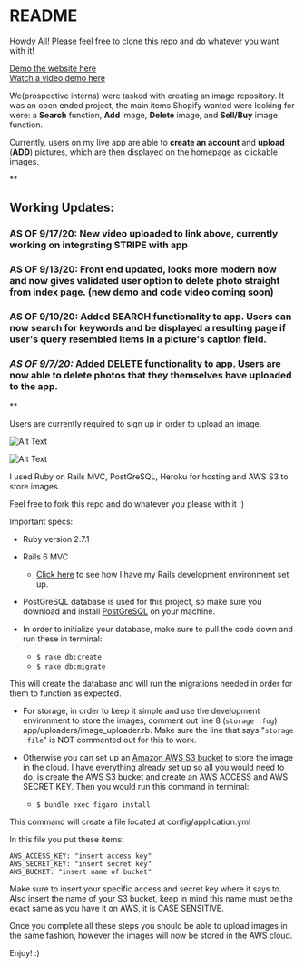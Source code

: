 



# README

Howdy All! Please feel free to clone this repo and do whatever you want with it! 

[Demo the website here](https://pixter-by-kibi.herokuapp.com/)
<br />
[Watch a video demo here](https://youtu.be/p-ujSMncWQ8)


We(prospective interns) were tasked with creating an image repository. It was an open ended project, the main items Shopify wanted were looking for were: a **Search** function, **Add** image, **Delete** image, and **Sell/Buy** image function. 

Currently, users on my live app are able to **create an account** and **upload** (**ADD**) pictures, which are then displayed on the homepage as clickable images. 

**

## Working Updates:

### AS OF 9/17/20: New video uploaded to link above, currently working on integrating STRIPE with app

### AS OF 9/13/20: Front end updated, looks more modern now and now gives validated user option to delete photo straight from index page. (new demo and code video coming soon) 

### AS OF 9/10/20: Added SEARCH functionality to app. Users can now search for keywords and be displayed a resulting page if user's query resembled items in a picture's caption field. 

### *AS OF 9/7/20:* Added DELETE functionality to app. Users are now able to delete photos that they themselves have uploaded to the app.


** 

Users are currently required to sign up in order to upload an image. 

![Alt Text](https://media0.giphy.com/media/j6waPdTZBTfNR19TVJ/giphy.gif)

![Alt Text](https://media3.giphy.com/media/jTYHypwe9alUHSJDDI/giphy.gif)


I used Ruby on Rails MVC, PostGreSQL, Heroku for hosting and AWS S3 to store images. 

Feel free to fork this repo and do whatever you please with it :) 

Important specs:

* Ruby version 2.7.1
* Rails 6 MVC 
	* [Click here](https://gorails.com/setup/windows/10#linux-subsystem) to see how I have my Rails development environment set up. 
* PostGreSQL database is used for this project, so make sure you download and install [PostGreSQL](https://www.postgresql.org/download/windows/) on your machine. 

* In order to initialize your database, make sure to pull the code down and run these in terminal:
	* `$ rake db:create` 
	* `$ rake db:migrate`

This will create the database and will run the migrations needed in order for them to function as expected. 

* For storage, in order to keep it simple and use the development environment to store the images, comment out line 8 (`storage :fog`) app/uploaders/image_uploader.rb. Make sure the line that says "`storage :file`" is NOT commented out for this to work. 

* Otherwise you can set up an [Amazon AWS S3 bucket](https://docs.aws.amazon.com/AmazonS3/latest/user-guide/create-bucket.html) to store the image in the cloud. I have everything already set up so all you would need to do, is create the AWS S3 bucket and create an AWS ACCESS and AWS SECRET KEY. Then you would run this command in terminal: 
	* `$ bundle exec figaro install`

This command will create a file located at config/application.yml

In this file you put these items: 

`AWS_ACCESS_KEY: "insert access key"`
<br />
`AWS_SECRET_KEY: "insert secret key"`
<br />
`AWS_BUCKET: "insert name of bucket"`
<br />

Make sure to insert your specific access and secret key where it says to. Also insert the name of your S3 bucket, keep in mind this name must be the exact same as you have it on AWS, it is CASE SENSITIVE. 

Once you complete all these steps you should be able to upload images in the same fashion, however the images will now be stored in the AWS cloud. 


Enjoy! :)
